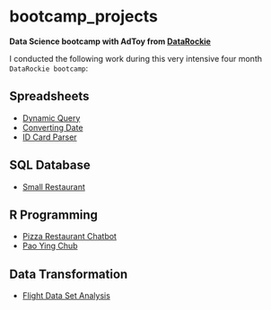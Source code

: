 # bootcamp_projects

**Data Science bootcamp with AdToy from [DataRockie](https://datarockie.com/)**

I conducted the following work during this very intensive four month `DataRockie bootcamp`:

## Spreadsheets
- [Dynamic Query]() 
- [Converting Date]() 
- [ID Card Parser]() 

## SQL Database
  - [Small Restaurant](https://github.com/galechontida/bootcamp_projects/tree/main/SQL) 
  
## R Programming
  - [Pizza Restaurant Chatbot](https://github.com/galechontida/bootcamp_projects/tree/main/R) 
  - [Pao Ying Chub](https://github.com/galechontida/bootcamp_projects/tree/main/R)
   
## Data Transformation
  - [Flight Data Set Analysis]() 
 


